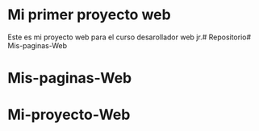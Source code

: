 # Mi primer proyecto web
Este es mi proyecto web para el curso desarollador web jr.# Repositorio# Mis-paginas-Web
# Mis-paginas-Web
# Mi-proyecto-Web
